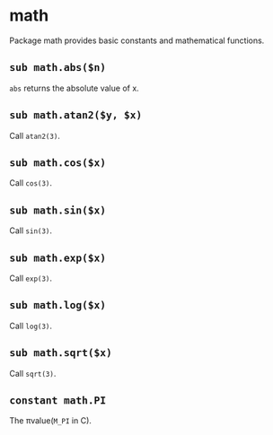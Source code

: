 # math

Package math provides basic constants and mathematical functions.

## `sub math.abs($n)`

`abs` returns the absolute value of x.

## `sub math.atan2($y, $x)`

Call `atan2(3)`.

## `sub math.cos($x)`

Call `cos(3)`.

## `sub math.sin($x)`

Call `sin(3)`.

## `sub math.exp($x)`

Call `exp(3)`.

## `sub math.log($x)`

Call `log(3)`.

## `sub math.sqrt($x)`

Call `sqrt(3)`.

## `constant math.PI`

The πvalue(`M_PI` in C).

